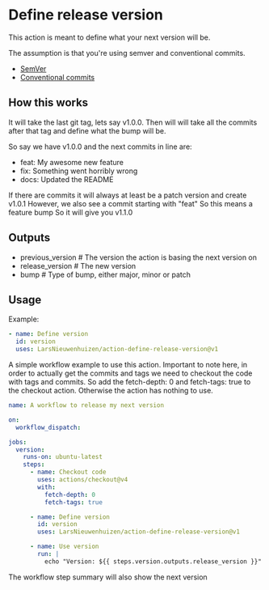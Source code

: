 # Define release version

This action is meant to define what your next version will be.

The assumption is that you're using semver and conventional commits.

- [SemVer](https://semver.org/)
- [Conventional commits](https://www.conventionalcommits.org/en/v1.0.0/)

## How this works

It will take the last git tag, lets say v1.0.0.
Then will will take all the commits after that tag and define what the bump will be.

So say we have v1.0.0 and the next commits in line are:

- feat: My awesome new feature
- fix: Something went horribly wrong
- docs: Updated the README

If there are commits it will always at least be a patch version and create v1.0.1
However, we also see a commit starting with "feat" So this means a feature bump
So it will give you v1.1.0

## Outputs

- previous_version # The version the action is basing the next version on
- release_version # The new version
- bump # Type of bump, either major, minor or patch

## Usage

Example:

```yaml
- name: Define version
  id: version
  uses: LarsNieuwenhuizen/action-define-release-version@v1
```

A simple workflow example to use this action.
Important to note here, in order to actually get the commits and tags we need to checkout the code with tags and commits.
So add the fetch-depth: 0 and fetch-tags: true to the checkout action. Otherwise the action has nothing to use.

```yaml
name: A workflow to release my next version

on:
  workflow_dispatch:

jobs:
  version:
    runs-on: ubuntu-latest
    steps:
      - name: Checkout code
        uses: actions/checkout@v4
        with:
          fetch-depth: 0
          fetch-tags: true

      - name: Define version
        id: version
        uses: LarsNieuwenhuizen/action-define-release-version@v1

      - name: Use version
        run: |
          echo "Version: ${{ steps.version.outputs.release_version }}"
```

The workflow step summary will also show the next version
